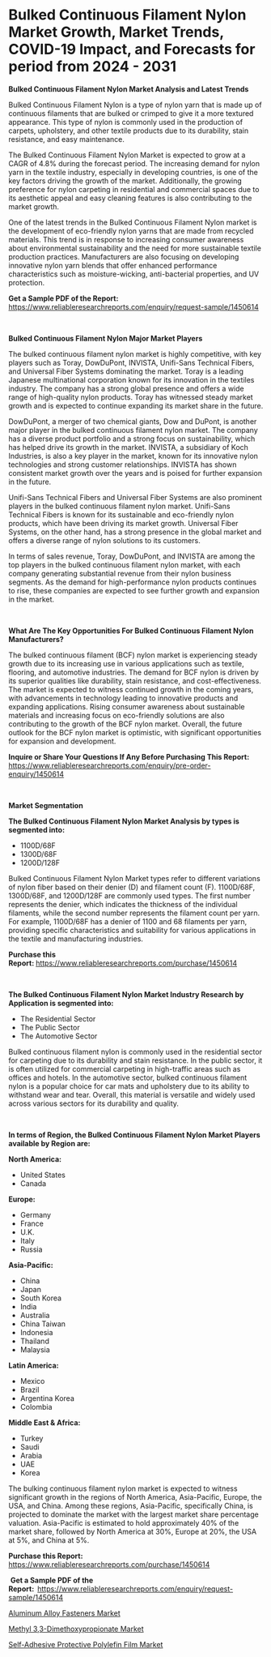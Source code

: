 <p><h1>Bulked Continuous Filament Nylon Market Growth, Market Trends, COVID-19 Impact, and Forecasts for period from 2024 - 2031</h1></p><p><strong>Bulked Continuous Filament Nylon Market Analysis and Latest Trends</strong></p>
<p><p>Bulked Continuous Filament Nylon is a type of nylon yarn that is made up of continuous filaments that are bulked or crimped to give it a more textured appearance. This type of nylon is commonly used in the production of carpets, upholstery, and other textile products due to its durability, stain resistance, and easy maintenance. </p><p>The Bulked Continuous Filament Nylon Market is expected to grow at a CAGR of 4.8% during the forecast period. The increasing demand for nylon yarn in the textile industry, especially in developing countries, is one of the key factors driving the growth of the market. Additionally, the growing preference for nylon carpeting in residential and commercial spaces due to its aesthetic appeal and easy cleaning features is also contributing to the market growth.</p><p>One of the latest trends in the Bulked Continuous Filament Nylon market is the development of eco-friendly nylon yarns that are made from recycled materials. This trend is in response to increasing consumer awareness about environmental sustainability and the need for more sustainable textile production practices. Manufacturers are also focusing on developing innovative nylon yarn blends that offer enhanced performance characteristics such as moisture-wicking, anti-bacterial properties, and UV protection.</p></p>
<p><strong>Get a Sample PDF of the Report:&nbsp;</strong> <a href="https://www.reliableresearchreports.com/enquiry/request-sample/1450614">https://www.reliableresearchreports.com/enquiry/request-sample/1450614</a></p>
<p>&nbsp;</p>
<p><strong>Bulked Continuous Filament Nylon Major Market Players</strong></p>
<p><p>The bulked continuous filament nylon market is highly competitive, with key players such as Toray, DowDuPont, INVISTA, Unifi-Sans Technical Fibers, and Universal Fiber Systems dominating the market. Toray is a leading Japanese multinational corporation known for its innovation in the textiles industry. The company has a strong global presence and offers a wide range of high-quality nylon products. Toray has witnessed steady market growth and is expected to continue expanding its market share in the future.</p><p>DowDuPont, a merger of two chemical giants, Dow and DuPont, is another major player in the bulked continuous filament nylon market. The company has a diverse product portfolio and a strong focus on sustainability, which has helped drive its growth in the market. INVISTA, a subsidiary of Koch Industries, is also a key player in the market, known for its innovative nylon technologies and strong customer relationships. INVISTA has shown consistent market growth over the years and is poised for further expansion in the future.</p><p>Unifi-Sans Technical Fibers and Universal Fiber Systems are also prominent players in the bulked continuous filament nylon market. Unifi-Sans Technical Fibers is known for its sustainable and eco-friendly nylon products, which have been driving its market growth. Universal Fiber Systems, on the other hand, has a strong presence in the global market and offers a diverse range of nylon solutions to its customers.</p><p>In terms of sales revenue, Toray, DowDuPont, and INVISTA are among the top players in the bulked continuous filament nylon market, with each company generating substantial revenue from their nylon business segments. As the demand for high-performance nylon products continues to rise, these companies are expected to see further growth and expansion in the market.</p></p>
<p>&nbsp;</p>
<p><strong>What Are The Key Opportunities For Bulked Continuous Filament Nylon Manufacturers?</strong></p>
<p><p>The bulked continuous filament (BCF) nylon market is experiencing steady growth due to its increasing use in various applications such as textile, flooring, and automotive industries. The demand for BCF nylon is driven by its superior qualities like durability, stain resistance, and cost-effectiveness. The market is expected to witness continued growth in the coming years, with advancements in technology leading to innovative products and expanding applications. Rising consumer awareness about sustainable materials and increasing focus on eco-friendly solutions are also contributing to the growth of the BCF nylon market. Overall, the future outlook for the BCF nylon market is optimistic, with significant opportunities for expansion and development.</p></p>
<p><strong>Inquire or Share Your Questions If Any Before Purchasing This Report:</strong> <a href="https://www.reliableresearchreports.com/enquiry/pre-order-enquiry/1450614">https://www.reliableresearchreports.com/enquiry/pre-order-enquiry/1450614</a></p>
<p>&nbsp;</p>
<p><strong>Market Segmentation</strong></p>
<p><strong>The Bulked Continuous Filament Nylon Market Analysis by types is segmented into:</strong></p>
<p><ul><li>1100D/68F</li><li>1300D/68F</li><li>1200D/128F</li></ul></p>
<p><p>Bulked Continuous Filament Nylon Market types refer to different variations of nylon fiber based on their denier (D) and filament count (F). 1100D/68F, 1300D/68F, and 1200D/128F are commonly used types. The first number represents the denier, which indicates the thickness of the individual filaments, while the second number represents the filament count per yarn. For example, 1100D/68F has a denier of 1100 and 68 filaments per yarn, providing specific characteristics and suitability for various applications in the textile and manufacturing industries.</p></p>
<p><strong>Purchase this Report:&nbsp;</strong><a href="https://www.reliableresearchreports.com/purchase/1450614">https://www.reliableresearchreports.com/purchase/1450614</a></p>
<p>&nbsp;</p>
<p><strong>The Bulked Continuous Filament Nylon Market Industry Research by Application is segmented into:</strong></p>
<p><ul><li>The Residential Sector</li><li>The Public Sector</li><li>The Automotive Sector</li></ul></p>
<p><p>Bulked continuous filament nylon is commonly used in the residential sector for carpeting due to its durability and stain resistance. In the public sector, it is often utilized for commercial carpeting in high-traffic areas such as offices and hotels. In the automotive sector, bulked continuous filament nylon is a popular choice for car mats and upholstery due to its ability to withstand wear and tear. Overall, this material is versatile and widely used across various sectors for its durability and quality.</p></p>
<p>&nbsp;</p>
<p><strong>In terms of Region, the Bulked Continuous Filament Nylon Market Players available by Region are:</strong></p>
<p>
    <p> <strong> North America: </strong>
        <ul>
            <li>United States</li>
            <li>Canada</li>
        </ul>
        </p> 
    <p> <strong> Europe: </strong>
        <ul>
            <li>Germany</li>
            <li>France</li>
            <li>U.K.</li>
            <li>Italy</li>
            <li>Russia</li>
        </ul>
        </p> 
    <p> <strong> Asia-Pacific: </strong>
        <ul>
            <li>China</li>
            <li>Japan</li>
            <li>South Korea</li>
            <li>India</li>
            <li>Australia</li>
            <li>China Taiwan</li>
            <li>Indonesia</li>
            <li>Thailand</li>
            <li>Malaysia</li>
        </ul>
        </p> 
    <p> <strong> Latin America: </strong>
        <ul>
            <li>Mexico</li>
            <li>Brazil</li>
            <li>Argentina Korea</li>
            <li>Colombia</li>
        </ul>
        </p> 
    <p> <strong> Middle East & Africa: </strong>
        <ul>
            <li>Turkey</li>
            <li>Saudi</li>
            <li>Arabia</li>
            <li>UAE</li>
            <li>Korea</li>
        </ul>
    </p>
    </p>
<p><p>The bulking continuous filament nylon market is expected to witness significant growth in the regions of North America, Asia-Pacific, Europe, the USA, and China. Among these regions, Asia-Pacific, specifically China, is projected to dominate the market with the largest market share percentage valuation. Asia-Pacific is estimated to hold approximately 40% of the market share, followed by North America at 30%, Europe at 20%, the USA at 5%, and China at 5%.</p></p>
<p><strong>Purchase this Report: </strong><a href="https://www.reliableresearchreports.com/purchase/1450614">https://www.reliableresearchreports.com/purchase/1450614</a></p>
<p>&nbsp;<strong>Get a Sample PDF of the Report:&nbsp;&nbsp;</strong><a href="https://www.reliableresearchreports.com/enquiry/request-sample/1450614">https://www.reliableresearchreports.com/enquiry/request-sample/1450614</a></p>
<p><strong></strong></p>
<p><p><a href="https://github.com/bobicer/Market-Research-Report-List-2/blob/main/aluminum-alloy-fasteners-market.md">Aluminum Alloy Fasteners Market</a></p><p><a href="https://github.com/seekum/Market-Research-Report-List-1/blob/main/methyl-33-dimethoxypropionate-market.md">Methyl 3,3-Dimethoxypropionate Market</a></p><p><a href="https://github.com/timeliteaut/Market-Research-Report-List-1/blob/main/self-adhesive-protective-polylefin-film-market.md">Self-Adhesive Protective Polylefin Film Market</a></p></p>